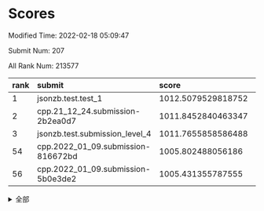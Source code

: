# Scores

Modified Time: 2022-02-18 05:09:47

Submit Num: 207

All Rank Num: 213577

| rank |               submit               |       score        |       sigma        | pk_num |
| :--- | :--------------------------------- | :----------------- | :----------------- | :----- |
| 1    | jsonzb.test.test_1                 | 1012.5079529818752 | 0.8288310895822972 | 4124   |
| 2    | cpp.21_12_24.submission-2b2ea0d7   | 1011.8452840463347 | 0.7820478553385676 | 4125   |
| 3    | jsonzb.test.submission_level_4     | 1011.7655858586488 | 0.8275259956838891 | 4124   |
| 54   | cpp.2022_01_09.submission-816672bd | 1005.802488056186  | 0.7193563934127225 | 4132   |
| 56   | cpp.2022_01_09.submission-5b0e3de2 | 1005.431355787555  | 0.7308251273900939 | 4128   |


<details>
<summary>全部</summary>

| rank |                 submit                 |       score        |       sigma        | pk_num |
| :--- | :------------------------------------- | :----------------- | :----------------- | :----- |
| 1    | jsonzb.test.test_1                     | 1012.5079529818752 | 0.8288310895822972 | 4124   |
| 2    | cpp.21_12_24.submission-2b2ea0d7       | 1011.8452840463347 | 0.7820478553385676 | 4125   |
| 3    | jsonzb.test.submission_level_4         | 1011.7655858586488 | 0.8275259956838891 | 4124   |
| 4    | gobigger.level_3.submission_level_3_28 | 1011.5434852881717 | 0.756320094198901  | 4125   |
| 5    | gobigger.level_3.submission_level_3_20 | 1011.5161730611746 | 0.7835300077315032 | 4130   |
| 6    | gobigger.level_3.submission_level_3_15 | 1011.4788244094287 | 0.7725294396088335 | 4130   |
| 7    | gobigger.level_3.submission_level_3_33 | 1011.274369527872  | 0.7681304657404001 | 4124   |
| 8    | gobigger.level_3.submission_level_3_14 | 1011.2603904787795 | 0.769860003574454  | 4123   |
| 9    | gobigger.level_3.submission_level_3_23 | 1011.2237243517337 | 0.7741355471669159 | 4124   |
| 10   | gobigger.level_3.submission_level_3_42 | 1011.203125193852  | 0.780511916129792  | 4125   |
| 11   | gobigger.level_3.submission_level_3_30 | 1011.0505703262932 | 0.7467961466840263 | 4127   |
| 12   | gobigger.level_3.submission_level_3_13 | 1010.9695100867157 | 0.7703106461434018 | 4127   |
| 13   | gobigger.level_3.submission_level_3_22 | 1010.8930005453541 | 0.7650325895387815 | 4131   |
| 14   | gobigger.level_3.submission_level_3_16 | 1010.8732981372906 | 0.7973370704944202 | 4126   |
| 15   | gobigger.level_3.submission_level_3_34 | 1010.7382369565715 | 0.7746874684704852 | 4123   |
| 16   | gobigger.level_3.submission_level_3_48 | 1010.7086234138861 | 0.7630417784429321 | 4125   |
| 17   | gobigger.level_3.submission_level_3_29 | 1010.5924836895636 | 0.7476672574199728 | 4125   |
| 18   | gobigger.level_3.submission_level_3_49 | 1010.5601774788092 | 0.7624681420536553 | 4128   |
| 19   | gobigger.level_3.submission_level_3_35 | 1010.5195357423992 | 0.7738800183173732 | 4127   |
| 20   | gobigger.level_3.submission_level_3_24 | 1010.4032035362108 | 0.7679805383155075 | 4128   |
| 21   | gobigger.level_3.submission_level_3_11 | 1010.3812645222936 | 0.7601155903225112 | 4125   |
| 22   | gobigger.level_3.submission_level_3_4  | 1010.3618958457868 | 0.7758593622349393 | 4127   |
| 23   | gobigger.level_3.submission_level_3_6  | 1010.3509536245723 | 0.7492112935989943 | 4125   |
| 24   | gobigger.level_3.submission_level_3_39 | 1010.3255932947828 | 0.7435278435028323 | 4132   |
| 25   | gobigger.level_3.submission_level_3_32 | 1010.2121523532165 | 0.7729760704524256 | 4129   |
| 26   | gobigger.level_3.submission_level_3_1  | 1010.1812720830046 | 0.7667680536396474 | 4125   |
| 27   | gobigger.level_3.submission_level_3_2  | 1010.1659919243353 | 0.7606772169801255 | 4126   |
| 28   | gobigger.level_3.submission_level_3_47 | 1010.0749526110027 | 0.7544889930097334 | 4128   |
| 29   | gobigger.level_3.submission_level_3_10 | 1010.0369654872294 | 0.7875906495786833 | 4124   |
| 30   | gobigger.level_3.submission_level_3_8  | 1009.9983571698674 | 0.757126094345208  | 4127   |
| 31   | gobigger.level_3.submission_level_3_27 | 1009.9533654123317 | 0.750667564376021  | 4125   |
| 32   | gobigger.level_3.submission_level_3_45 | 1009.8870248067235 | 0.7540252275591552 | 4127   |
| 33   | gobigger.level_3.submission_level_3_36 | 1009.8834132834271 | 0.7534941051509815 | 4127   |
| 34   | gobigger.level_3.submission_level_3_38 | 1009.8582832408486 | 0.762476577554191  | 4127   |
| 35   | gobigger.level_3.submission_level_3_21 | 1009.8387049216414 | 0.743389563944834  | 4130   |
| 36   | gobigger.level_3.submission_level_3_40 | 1009.7835471027876 | 0.7485954467495533 | 4127   |
| 37   | gobigger.level_3.submission_level_3_26 | 1009.7257837613016 | 0.7825411743446575 | 4124   |
| 38   | gobigger.level_3.submission_level_3_7  | 1009.7254959811645 | 0.7371408151698099 | 4132   |
| 39   | gobigger.level_3.submission_level_3_17 | 1009.7209467259885 | 0.7585810218227614 | 4126   |
| 40   | gobigger.level_3.submission_level_3_18 | 1009.6907103135817 | 0.743428254998488  | 4123   |
| 41   | gobigger.level_3.submission_level_3_41 | 1009.6808765149104 | 0.7515597432119694 | 4123   |
| 42   | gobigger.level_3.submission_level_3_31 | 1009.6235020565776 | 0.7556606939878469 | 4131   |
| 43   | gobigger.level_3.submission_level_3_44 | 1009.6218620114782 | 0.7583010662680164 | 4131   |
| 44   | gobigger.level_3.submission_level_3_12 | 1009.6070075479095 | 0.754500232591486  | 4125   |
| 45   | gobigger.level_3.submission_level_3_3  | 1009.586796290736  | 0.7451707921875471 | 4130   |
| 46   | gobigger.level_3.submission_level_3_37 | 1009.4775729501157 | 0.7569555762873332 | 4127   |
| 47   | gobigger.level_3.submission_level_3_5  | 1009.468976983965  | 0.7518459627777047 | 4126   |
| 48   | gobigger.level_3.submission_level_3_25 | 1009.4178733545014 | 0.7496672333052701 | 4132   |
| 49   | gobigger.level_3.submission_level_3_46 | 1009.4074331104459 | 0.7468227673278591 | 4124   |
| 50   | gobigger.level_3.submission_level_3_19 | 1009.2026418194669 | 0.7539637015964035 | 4127   |
| 51   | gobigger.level_3.submission_level_3_43 | 1009.155208660307  | 0.7393007310005802 | 4128   |
| 52   | gobigger.level_3.submission_level_3_0  | 1009.1297864076604 | 0.7581696262747776 | 4127   |
| 53   | gobigger.level_3.submission_level_3_9  | 1008.8517905334157 | 0.7486689855718446 | 4132   |
| 54   | cpp.2022_01_09.submission-816672bd     | 1005.802488056186  | 0.7193563934127225 | 4132   |
| 55   | gobigger.level_1.submission_level_1_15 | 1005.6534939437249 | 0.7328205027382506 | 4128   |
| 56   | cpp.2022_01_09.submission-5b0e3de2     | 1005.431355787555  | 0.7308251273900939 | 4128   |
| 57   | gobigger.level_1.submission_level_1_21 | 1004.7311582590667 | 0.7333103502961134 | 4128   |
| 58   | gobigger.level_1.submission_level_1_31 | 1004.3733684002651 | 0.7096282839615244 | 4127   |
| 59   | gobigger.level_1.submission_level_1_42 | 1004.2606522818975 | 0.7176414768297357 | 4127   |
| 60   | gobigger.level_1.submission_level_1_35 | 1004.2338904462506 | 0.7241489752404712 | 4125   |
| 61   | gobigger.level_1.submission_level_1_18 | 1004.164820403781  | 0.7296384117697439 | 4128   |
| 62   | gobigger.level_1.submission_level_1_6  | 1003.8521288301678 | 0.7294687333892913 | 4127   |
| 63   | gobigger.level_1.submission_level_1_14 | 1003.8488705828624 | 0.7162892824560297 | 4125   |
| 64   | gobigger.level_1.submission_level_1_4  | 1003.8128398729527 | 0.7190878487988647 | 4128   |
| 65   | gobigger.level_1.submission_level_1_44 | 1003.7837748674127 | 0.7266984899482523 | 4131   |
| 66   | gobigger.level_1.submission_level_1_7  | 1003.7310102277028 | 0.7189199195074958 | 4120   |
| 67   | gobigger.level_1.submission_level_1_30 | 1003.7300924331354 | 0.7280835141030152 | 4127   |
| 68   | gobigger.level_1.submission_level_1_45 | 1003.6672447846873 | 0.7189630608124561 | 4133   |
| 69   | gobigger.level_1.submission_level_1_10 | 1003.6363599479818 | 0.7299765351014528 | 4122   |
| 70   | gobigger.level_1.submission_level_1_26 | 1003.6179713059664 | 0.710940093070602  | 4125   |
| 71   | gobigger.level_1.submission_level_1_43 | 1003.5756392348093 | 0.7221058257765859 | 4129   |
| 72   | gobigger.level_1.submission_level_1_28 | 1003.572802438818  | 0.7235030261405431 | 4127   |
| 73   | gobigger.level_1.submission_level_1_40 | 1003.5491015107741 | 0.7106675461316656 | 4129   |
| 74   | gobigger.level_1.submission_level_1_16 | 1003.5396106285773 | 0.7151579282212714 | 4129   |
| 75   | gobigger.level_1.submission_level_1_5  | 1003.4254837041435 | 0.7093198537081162 | 4126   |
| 76   | gobigger.level_1.submission_level_1_12 | 1003.4172404067098 | 0.7207986653168985 | 4130   |
| 77   | gobigger.level_1.submission_level_1_8  | 1003.4084189189663 | 0.7270931675847162 | 4131   |
| 78   | gobigger.level_1.submission_level_1_27 | 1003.3937022212971 | 0.7214161316157601 | 4131   |
| 79   | gobigger.level_1.submission_level_1_29 | 1003.3742450299281 | 0.714091197304361  | 4129   |
| 80   | gobigger.level_1.submission_level_1_13 | 1003.3711683722255 | 0.7200875674527836 | 4132   |
| 81   | gobigger.level_1.submission_level_1_33 | 1003.3523810023137 | 0.7094337401527293 | 4126   |
| 82   | gobigger.level_1.submission_level_1_24 | 1003.2524070487497 | 0.7150337708762496 | 4132   |
| 83   | gobigger.level_1.submission_level_1_49 | 1003.2350660551491 | 0.7149508253538829 | 4127   |
| 84   | gobigger.level_1.submission_level_1_25 | 1003.2224576054366 | 0.7167303257929633 | 4125   |
| 85   | gobigger.level_1.submission_level_1_1  | 1003.2100203448722 | 0.7127761472892867 | 4122   |
| 86   | gobigger.level_1.submission_level_1_23 | 1003.1823482482197 | 0.7040523254640498 | 4124   |
| 87   | gobigger.level_1.submission_level_1_9  | 1003.116005556557  | 0.7095892469161647 | 4126   |
| 88   | gobigger.level_1.submission_level_1_46 | 1002.9904571457143 | 0.7101857066979758 | 4126   |
| 89   | gobigger.level_1.submission_level_1_11 | 1002.9726464326769 | 0.711146093189027  | 4127   |
| 90   | gobigger.level_1.submission_level_1_34 | 1002.9419642692204 | 0.720398885189948  | 4125   |
| 91   | gobigger.level_1.submission_level_1_48 | 1002.9207623855428 | 0.7130353791036674 | 4128   |
| 92   | gobigger.level_1.submission_level_1_2  | 1002.8905742376547 | 0.7149413593779144 | 4130   |
| 93   | gobigger.level_1.submission_level_1_47 | 1002.8830849435162 | 0.7114369723806045 | 4128   |
| 94   | gobigger.level_1.submission_level_1_38 | 1002.6290868938237 | 0.7169051299232442 | 4128   |
| 95   | gobigger.level_1.submission_level_1_3  | 1002.5769137553943 | 0.7269067497365699 | 4128   |
| 96   | gobigger.level_1.submission_level_1_19 | 1002.5546536201851 | 0.7101539646240529 | 4126   |
| 97   | gobigger.level_1.submission_level_1_22 | 1002.539164327038  | 0.7150554778546887 | 4123   |
| 98   | gobigger.level_1.submission_level_1_32 | 1002.4610820852065 | 0.7272990950441334 | 4131   |
| 99   | gobigger.level_1.submission_level_1_36 | 1002.4411413873237 | 0.7130429320051708 | 4124   |
| 100  | gobigger.level_1.submission_level_1_0  | 1002.3479993330067 | 0.719276755094476  | 4131   |
| 101  | gobigger.level_1.submission_level_1_20 | 1002.2648798555427 | 0.7142433458008706 | 4128   |
| 102  | gobigger.level_1.submission_level_1_17 | 1002.0844622046906 | 0.7089067708072467 | 4123   |
| 103  | gobigger.level_1.submission_level_1_41 | 1001.9905063459378 | 0.7097782708313823 | 4128   |
| 104  | gobigger.level_1.submission_level_1_39 | 1001.8411701096162 | 0.7117515134764236 | 4131   |
| 105  | gobigger.level_1.submission_level_1_37 | 1001.3996988599329 | 0.7071225075902016 | 4132   |
| 106  | gobigger.random.submission_random_27   | 997.3429246551739  | 0.702333635342152  | 4124   |
| 107  | gobigger.random.submission_random_2    | 997.2008629019041  | 0.7016681109541472 | 4130   |
| 108  | gobigger.random.submission_random_9    | 996.9905744898286  | 0.7189056324434243 | 4127   |
| 109  | gobigger.random.submission_random_25   | 996.7738864296633  | 0.7098929997389147 | 4133   |
| 110  | gobigger.random.submission_random_12   | 996.6890222486832  | 0.7070057864698079 | 4129   |
| 111  | gobigger.random.submission_random_7    | 996.6535863647367  | 0.7115827177580506 | 4131   |
| 112  | gobigger.random.submission_random_11   | 996.4783563469083  | 0.7164106452475311 | 4126   |
| 113  | gobigger.random.submission_random_32   | 996.3756389855315  | 0.7175385550919527 | 4130   |
| 114  | gobigger.random.submission_random_18   | 996.3710833076963  | 0.7163023561684996 | 4124   |
| 115  | gobigger.random.submission_random_44   | 996.3359755241181  | 0.7120788043156187 | 4127   |
| 116  | gobigger.random.submission_random_4    | 996.2306554983015  | 0.722757750977519  | 4126   |
| 117  | gobigger.random.submission_random_21   | 996.2109248724604  | 0.7004059834075692 | 4121   |
| 118  | gobigger.random.submission_random_34   | 996.1147555105075  | 0.7234980957422221 | 4131   |
| 119  | gobigger.random.submission_random_38   | 996.0741772101206  | 0.705550656630372  | 4128   |
| 120  | gobigger.random.submission_random_0    | 996.0452053852066  | 0.7116444586521463 | 4131   |
| 121  | gobigger.random.submission_random_41   | 996.0380557235391  | 0.7300619740496904 | 4129   |
| 122  | gobigger.random.submission_random_15   | 996.0006805957638  | 0.7164433059575888 | 4130   |
| 123  | gobigger.random.submission_random_13   | 995.9770252683034  | 0.7026324808201982 | 4132   |
| 124  | gobigger.random.submission_random_49   | 995.9641810472422  | 0.7079065106076854 | 4126   |
| 125  | gobigger.random.submission_random_22   | 995.9540635806377  | 0.6899937211683203 | 4124   |
| 126  | gobigger.random.submission_random_23   | 995.9103025533998  | 0.7077080183785546 | 4128   |
| 127  | gobigger.random.submission_random_29   | 995.880640267386   | 0.6963925296569117 | 4127   |
| 128  | gobigger.random.submission_random_43   | 995.8785701697694  | 0.7068290249342778 | 4126   |
| 129  | gobigger.random.submission_random_5    | 995.8418125296087  | 0.7211100636316969 | 4125   |
| 130  | gobigger.random.submission_random_17   | 995.8137658096916  | 0.70681422010167   | 4124   |
| 131  | gobigger.random.submission_random_28   | 995.802159885899   | 0.700894474003314  | 4123   |
| 132  | gobigger.random.submission_random_46   | 995.7768263708716  | 0.7176220558587851 | 4127   |
| 133  | gobigger.random.submission_random_48   | 995.7694946243773  | 0.7136111076086291 | 4122   |
| 134  | gobigger.random.submission_random_45   | 995.7350360858645  | 0.7107627529523134 | 4123   |
| 135  | gobigger.random.submission_random_20   | 995.7103621354009  | 0.7196502347986329 | 4126   |
| 136  | gobigger.random.submission_random_47   | 995.6802480378308  | 0.7103087020576031 | 4128   |
| 137  | gobigger.random.submission_random_37   | 995.6637728418908  | 0.7081189273305607 | 4127   |
| 138  | gobigger.random.submission_random_30   | 995.6360030036054  | 0.7167776433601871 | 4127   |
| 139  | gobigger.random.submission_random_3    | 995.5982454552378  | 0.7071908176498972 | 4128   |
| 140  | gobigger.random.submission_random_1    | 995.5840401867517  | 0.7273107378349624 | 4125   |
| 141  | gobigger.random.submission_random_16   | 995.5390666146106  | 0.7151953880984127 | 4124   |
| 142  | gobigger.random.submission_random_24   | 995.5143020747776  | 0.6882841613278878 | 4127   |
| 143  | gobigger.random.submission_random_39   | 995.476966046107   | 0.7168643822976444 | 4130   |
| 144  | gobigger.random.submission_random_19   | 995.4641591318131  | 0.724166894400226  | 4129   |
| 145  | gobigger.random.submission_random_31   | 995.427295645788   | 0.7180978455960839 | 4128   |
| 146  | gobigger.random.submission_random_10   | 995.2953731565315  | 0.7109086012025807 | 4126   |
| 147  | gobigger.random.submission_random_26   | 995.2644818956361  | 0.7072457071488861 | 4124   |
| 148  | gobigger.random.submission_random_8    | 995.2613683025387  | 0.7065611502857221 | 4131   |
| 149  | gobigger.random.submission_random_33   | 995.2496511892872  | 0.7164375243476495 | 4130   |
| 150  | gobigger.random.submission_random_14   | 995.2009282434165  | 0.7062051552504723 | 4126   |
| 151  | gobigger.random.submission_random_40   | 995.1808863218403  | 0.7196545735856748 | 4125   |
| 152  | gobigger.random.submission_random_36   | 995.0573404067202  | 0.71047708037105   | 4133   |
| 153  | gobigger.random.submission_random_35   | 994.7500335687297  | 0.7351256444196299 | 4132   |
| 154  | gobigger.random.submission_random_42   | 994.6767882013995  | 0.7054781521673137 | 4126   |
| 155  | gobigger.random.submission_random_6    | 994.6732217241114  | 0.7202239953552966 | 4128   |
| 156  | gobigger.level_2.submission_level_2_24 | 994.377838698737   | 0.7452616991210943 | 4127   |
| 157  | gobigger.level_2.submission_level_2_18 | 993.9176794122026  | 0.7474359450702324 | 4131   |
| 158  | gobigger.level_2.submission_level_2_47 | 993.5399519090736  | 0.7241929051352941 | 4130   |
| 159  | gobigger.level_2.submission_level_2_27 | 993.4134752632275  | 0.7296612846476435 | 4126   |
| 160  | gobigger.level_2.submission_level_2_33 | 993.2159582378785  | 0.7468716803789047 | 4126   |
| 161  | gobigger.level_2.submission_level_2_40 | 993.1963649627476  | 0.7282541439443736 | 4124   |
| 162  | gobigger.level_2.submission_level_2_0  | 993.1834106851927  | 0.7508934091209313 | 4126   |
| 163  | gobigger.level_2.submission_level_2_17 | 993.1454938674441  | 0.7510404932407633 | 4130   |
| 164  | gobigger.level_2.submission_level_2_30 | 992.9812324489826  | 0.7477676591310691 | 4125   |
| 165  | gobigger.level_2.submission_level_2_19 | 992.8747782104019  | 0.7545193869829189 | 4120   |
| 166  | gobigger.level_2.submission_level_2_22 | 992.8040287643289  | 0.7333760643970447 | 4127   |
| 167  | gobigger.level_2.submission_level_2_46 | 992.7590656458989  | 0.7328959056164838 | 4130   |
| 168  | gobigger.level_2.submission_level_2_5  | 992.5996912049765  | 0.7308988854452119 | 4129   |
| 169  | gobigger.level_2.submission_level_2_10 | 992.5953378486832  | 0.7319229492894364 | 4126   |
| 170  | gobigger.level_2.submission_level_2_48 | 992.5741964613743  | 0.7396301058440332 | 4123   |
| 171  | gobigger.level_2.submission_level_2_13 | 992.532674933385   | 0.7544173958075802 | 4127   |
| 172  | gobigger.level_2.submission_level_2_26 | 992.5041366241016  | 0.7508122022359955 | 4124   |
| 173  | gobigger.level_2.submission_level_2_41 | 992.4176574675918  | 0.7586321828993181 | 4128   |
| 174  | gobigger.level_2.submission_level_2_25 | 992.4158050069242  | 0.754905335370077  | 4128   |
| 175  | gobigger.level_2.submission_level_2_38 | 992.2319672558164  | 0.7423792408229026 | 4131   |
| 176  | gobigger.level_2.submission_level_2_29 | 992.2229656859556  | 0.7517785372140807 | 4124   |
| 177  | gobigger.level_2.submission_level_2_43 | 992.1610076503202  | 0.7496822913090665 | 4128   |
| 178  | gobigger.level_2.submission_level_2_7  | 992.1073789771403  | 0.7441873255861623 | 4127   |
| 179  | gobigger.level_2.submission_level_2_23 | 992.0143677300123  | 0.7439225038934045 | 4124   |
| 180  | gobigger.level_2.submission_level_2_8  | 992.0087681104761  | 0.7429858979789432 | 4126   |
| 181  | gobigger.level_2.submission_level_2_28 | 991.9884748402243  | 0.756878959609103  | 4123   |
| 182  | gobigger.level_2.submission_level_2_32 | 991.9627164003067  | 0.7448080840553178 | 4121   |
| 183  | gobigger.level_2.submission_level_2_2  | 991.9342128493357  | 0.7395177253986991 | 4128   |
| 184  | gobigger.level_2.submission_level_2_6  | 991.799917455804   | 0.7550129477850442 | 4127   |
| 185  | gobigger.level_2.submission_level_2_21 | 991.7880731895183  | 0.7501860814416412 | 4128   |
| 186  | gobigger.level_2.submission_level_2_36 | 991.7006243579056  | 0.7460922949981121 | 4127   |
| 187  | gobigger.level_2.submission_level_2_11 | 991.6604302818278  | 0.747034489261526  | 4129   |
| 188  | gobigger.level_2.submission_level_2_15 | 991.6060712621987  | 0.759511910883416  | 4129   |
| 189  | gobigger.level_2.submission_level_2_42 | 991.5357328007232  | 0.7551993325656194 | 4124   |
| 190  | gobigger.level_2.submission_level_2_31 | 991.5119135394929  | 0.7374844942838077 | 4126   |
| 191  | gobigger.level_2.submission_level_2_35 | 991.4449559866041  | 0.7523316200315882 | 4127   |
| 192  | gobigger.level_2.submission_level_2_16 | 991.4332123104061  | 0.7969823709480836 | 4126   |
| 193  | gobigger.level_2.submission_level_2_45 | 991.3947808857085  | 0.746561317076721  | 4129   |
| 194  | gobigger.level_2.submission_level_2_4  | 991.3753984447402  | 0.7553192813741761 | 4131   |
| 195  | gobigger.level_2.submission_level_2_49 | 991.3501483397181  | 0.7474446832671053 | 4126   |
| 196  | gobigger.level_2.submission_level_2_34 | 991.2336066492768  | 0.7574010822570902 | 4129   |
| 197  | gobigger.level_2.submission_level_2_9  | 991.1921431474491  | 0.7393612763185848 | 4126   |
| 198  | gobigger.level_2.submission_level_2_14 | 991.1738772023238  | 0.7446271714975679 | 4125   |
| 199  | gobigger.level_2.submission_level_2_12 | 991.1463768498695  | 0.7456503657690163 | 4124   |
| 200  | gobigger.level_2.submission_level_2_37 | 990.8044847643415  | 0.7736325610563901 | 4129   |
| 201  | gobigger.level_2.submission_level_2_1  | 990.7509812666002  | 0.7637506888723158 | 4127   |
| 202  | gobigger.level_2.submission_level_2_39 | 990.4752106452546  | 0.7334374611930639 | 4124   |
| 203  | gobigger.level_2.submission_level_2_3  | 989.822327246494   | 0.7730606025032373 | 4129   |
| 204  | gobigger.level_2.submission_level_2_20 | 989.7529904461337  | 0.7727887967771927 | 4127   |
| 205  | gobigger.level_2.submission_level_2_44 | 989.2963219328594  | 0.7806756477941614 | 4124   |
| 206  | gobigger.none.submission_none_1        | 978.6982059138727  | 1.2413042667468317 | 4130   |
| 207  | gobigger.none.submission_none_0        | 976.5823217607863  | 1.4716139358690195 | 4132   |

</details>